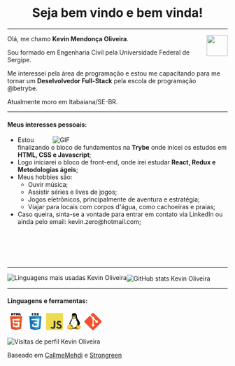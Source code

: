 <h1 align='center'> Seja bem vindo e bem vinda! </h1>
<hr>
<a href="https://www.linkedin.com/in/kevinmendoncaoliveira/" target="blank">
  <img align="right" src="https://i.ibb.co/Kx2GSrT/linkedin.png" width="48px" height="48px">
</a>
<p align="left" >
Olá, me chamo <b>Kevin Mendonça Oliveira</b>.
</p>
<p align="left" >
Sou formado em Engenharia Civil pela Universidade Federal de Sergipe.
</p>
<p align="left" >
Me interessei pela área de programação e estou me capacitando para me tornar um <b>Deselvolvedor Full-Stack</b> pela escola de programação @betrybe.
</p>
<p align="left" >
Atualmente moro em Itabaiana/SE-BR.
</p>
<hr>
<h4>Meus interesses pessoais: </h4>
<img align="right" alt="GIF" src="https://octocat-generator-assets.githubusercontent.com/my-octocat-1622839571924.png" width="400px" />
<ul>
  <li>Estou finalizando o bloco de fundamentos na <b>Trybe</b> onde inicei os estudos em <b>HTML, CSS e Javascript</b>;</li>
  <li>Logo iniciarei o bloco de front-end, onde irei estudar <b>React, Redux e Metodologias ágeis</b>;</li>
  <li>Meus hobbies são:
    <ul>
    <li>Ouvir música;</li>
    <li>Assistir séries e lives de jogos;</li>
    <li>Jogos eletrônicos, principalmente de aventura e estratégia;</li>
    <li>Viajar para locais com corpos d'água, como cachoeiras e praias;</li>
    </ul>
  </li>
  <li>Caso queira, sinta-se a vontade para entrar em contato via LinkedIn ou ainda pelo email: kevin.zero@hotmail.com;</li>
</ul>
<br>
<br>
<br>
<br>
<hr>
<p>
  <img align="left" src="https://github-readme-stats.vercel.app/api/top-langs/?username=kevin-ol&layout=compact" alt="Linguagens mais usadas Kevin Oliveira" />
</p>
<p>
  <img align="center" src="https://github-readme-stats.vercel.app/api?username=kevin-ol&show_icons=true&theme=radical" alt="GitHub stats Kevin Oliveira" />
</p>
<hr>
<h4>Linguagens e ferramentas:</h4>
<p align="left">
<img src="https://raw.githubusercontent.com/devicons/devicon/master/icons/html5/html5-original-wordmark.svg" alt="html5" width="40" height="40"/> 
<img src="https://raw.githubusercontent.com/devicons/devicon/master/icons/css3/css3-original-wordmark.svg" alt="css3" width="40" height="40"/> 
<img src="https://raw.githubusercontent.com/devicons/devicon/master/icons/javascript/javascript-original.svg" alt="javascript" width="40" height="40"/> 
<img src="https://raw.githubusercontent.com/devicons/devicon/master/icons/linux/linux-original.svg" alt="linux" width="40" height="40" />
<img src="https://raw.githubusercontent.com/devicons/devicon/master/icons/git/git-original.svg" alt="git" width="40" height="40"/> 
</p>
<p align="left"> <img src="https://komarev.com/ghpvc/?username=Kevin-Ol" alt="Visitas de perfil Kevin Oliveira" /> </p>
<p>
Baseado em <a href="https://github.com/CallmeMehdi" target="blank">CallmeMehdi</a> e <a href="https://github.com/Strongreen" target="blank">Strongreen</a>
</p>
